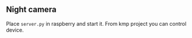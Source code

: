 ## Night camera
Place `server.py` in raspberry and start it. From kmp project you can control device. 
